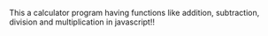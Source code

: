This a calculator program having functions like addition, subtraction, division and multiplication in javascript!!
